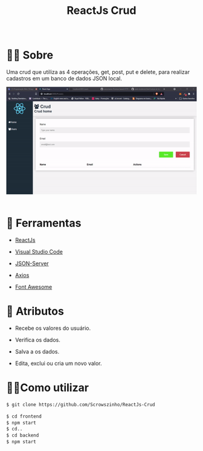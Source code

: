 # <p align="center"> ReactJs Crud </p>
<br />

# 🐱‍👤 Sobre

Uma crud que utiliza as 4 operações, get, post, put
e delete, para realizar cadastros em um banco de dados
JSON local.<br />

<div align="center">
<img src="./.github/gif.gif">
</div> <br />

# 🔧 Ferramentas

* <a href="https://reactjs.org/">ReactJs</a>

* <a href="https://code.visualstudio.com/">Visual Studio Code</a>

* <a href="https://www.npmjs.com/package/json-server">JSON-Server</a><br />

* <a href="https://www.npmjs.com/package/axios">Axios</a><br />

* <a href="https://fontawesome.com/">Font Awesome</a><br />

  

# 🎱 Atributos 

* Recebe os valores do usuário.

* Verifica os dados. 

* Salva a os dados.

* Edita, exclui ou cria um novo valor. <br/>

# 🏴‍☠️Como utilizar

  ```sh
$ git clone https://github.com/Scrowszinho/ReactJs-Crud
  ```

```sh
$ cd frontend
$ npm start
$ cd..
$ cd backend
$ npm start
```